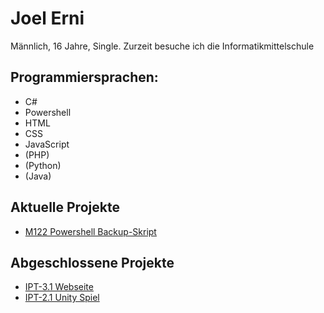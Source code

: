 <div>
<h1>Joel Erni</h1>
<p>Männlich, 16 Jahre, Single. Zurzeit besuche ich die Informatikmittelschule</p>
  <h2>Programmiersprachen:</h2>
  <div>
    <ul>
    <li>C#</li>
    <li>Powershell</li>
    <li>HTML</li>
    <li>CSS</li>
    <li>JavaScript</li>
    <li>(PHP)</li>
    <li>(Python)</li>
    <li>(Java)</li>
 </ul>
  </div>
 </div>
<div>
  <h2>Aktuelle Projekte</h2>
  <ul>
    <li><a href="https://github.com/JeppyXD/M122-Backup">M122 Powershell Backup-Skript</a></li>
  </ul>  
</div>
<div>
  <div>
  <h2>Abgeschlossene Projekte</h2>
  <ul>
    <li><a href="https://github.com/JeppyXD/IPT3.1-Webseite">IPT-3.1 Webseite</a></li>
    <li><a href="https://github.com/JeppyXD/IPT-2.1-Unity/tree/master">IPT-2.1 Unity Spiel</a></li>
  </ul>  
</div>
